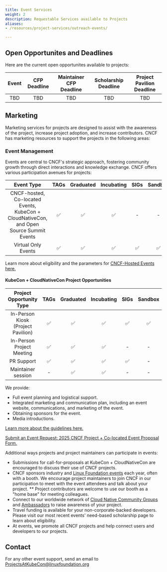 ```yaml
---
title: Event Services
weight: 2
description: Requestable Services available to Projects
aliases:
- /resources/project-services/outreach-events/

---
```


## Open Opportunites and Deadlines
Here are the current open opportunites available to projects:

| **Event** | **CFP Deadline** | **Maintainer CFP Deadline** | **Scholarship Deadline** | **Project Pavilion Deadline** | 
| :-----: | :--: | :--: | :--: | :--: |
| TBD | TBD | TBD | TBD | TBD |  

## Marketing

Marketing services for projects are designed to assist with the awareness of the project, increase project adoption, and increase contributors. CNCF has marketing resources to support the projects in the following areas:

### Event Management

Events are central to CNCF's strategic approach, fostering community growth through direct interactions and knowledge exchange. CNCF offers various participation avenues for projects:

| Event Type | TAGs	| Graduated	| Incubating | SIGs | Sandbox |
| :--------: | :--: | :-------: | :--------: | :---: | :-----: |
| CNCF-hosted, Co-located Events, KubeCon + CloudNativeCon, and Open Source Summit Events |	✅ | ✅ | ✅ | - | - |
| Virtual Only Events |	✅ | ✅ | ✅ |	✅ | ✅ |

Learn more about eligibility and the parameters for [CNCF-Hosted Events here.](https://events.linuxfoundation.org/wp-content/uploads/2024/08/2025-CNCF-Project-Co-located-Event-Guidelines-8-22-24.pdf)

#### KubeCon + CloudNativeCon Project Opportunities

| Project Opportunity Type | TAGs	| Graduated	| Incubating | SIGs | Sandbox |
| :----------------------: | :---: | :-------: | :--------: | :---: | :-----: |
| In-Person Kiosk (Project Pavilion) | ✅ | ✅ |	✅ | ✅ | ✅ |
| In-Person Project Meeting	| ✅ | ✅ | ✅ | - | - |
| PR Support | ✅ | ✅ |	✅ | ✅ | - |
| Maintainer session | - | ✅ | ✅ |	- |	- |

We provide:

* Full event planning and logistical support.
* Integrated marketing and communication plan, including an event website, communications, and marketing of the event.
* Obtaining sponsors for the event.
* Media introductions.

[Learn more about the guidelines here.](https://events.linuxfoundation.org/wp-content/uploads/2024/08/2025-CNCF-Project-Co-located-Event-Guidelines-8-22-24.pdf)

[Submit an Event Request: 2025 CNCF Project + Co-located Event Proposal Form.](https://docs.google.com/forms/d/e/1FAIpQLSeuHhmKdOynPDCJanswRMNgC-zloP4oFpbR8-F9aIiK_R_Fkg/viewform)

Additional ways projects and project maintainers can participate in events:

* Submissions for call-for-proposals at KubeCon + CloudNativeCon are encouraged to discuss their use of CNCF projects.
* CNCF sponsors industry and [Linux Foundation events](https://events.linuxfoundation.org/) each year, often with a booth. We encourage project maintainers to join CNCF in our participation to meet with the event attendees and talk about your project.
** Project contributors are welcome to use our booth as a "home base" for meeting colleagues.
* Connect to our worldwide network of [Cloud Native Community Groups](https://community.cncf.io/) and [Ambassadors](https://www.cncf.io/people/ambassadors/) to raise awareness of your project.
* Travel funding is available for your non-corporate-backed developers. Please visit our most recent events' need-based scholarship page to learn about eligibility.
* At events, we promote all CNCF projects and help connect users and developers to our projects.

## Contact

For any other event support, send an email to [ProjectsAtKubeCon@linuxfoundation.org](mailto:ProjectsAtKubeCon@linuxfoundation.org)
